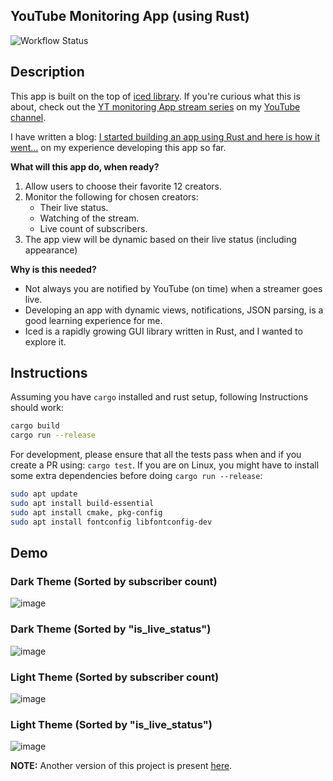 ## YouTube Monitoring App (using Rust)

![Workflow Status](https://github.com/krshrimali/YouTube-Monitoring-App-Rust-Iced/actions/workflows/build-yt-monitor.yml/badge.svg)

## Description

This app is built on the top of [iced library](https://github.com/iced-rs/iced). If you're curious what this is about, check out the [YT monitoring App stream series](https://www.youtube.com/playlist?list=PLfjzHJeA53gS-RyxHcpNdf85Q4tR_ZJ6_) on my [YouTube channel](https://youtube.com/c/kushashwaraviShrimali).

I have written a blog: [I started building an app using Rust and here is how it went…](https://krshrimali.github.io/posts/2022/12/i-started-building-an-app-using-rust-and-here-is-how-it-went.../) on my experience developing this app so far.

**What will this app do, when ready?**

1. Allow users to choose their favorite 12 creators.
2. Monitor the following for chosen creators:
    * Their live status.
    * Watching of the stream.
    * Live count of subscribers.
3. The app view will be dynamic based on their live status (including appearance)

**Why is this needed?**

* Not always you are notified by YouTube (on time) when a streamer goes live.
* Developing an app with dynamic views, notifications, JSON parsing, is a good learning experience for me.
* Iced is a rapidly growing GUI library written in Rust, and I wanted to explore it.

## Instructions

Assuming you have `cargo` installed and rust setup, following Instructions should work:

```bash
cargo build
cargo run --release
```

For development, please ensure that all the tests pass when and if you create a PR using: `cargo test`. If you are on Linux, you might have to install some extra dependencies before doing `cargo run --release`:

```bash
sudo apt update
sudo apt install build-essential
sudo apt install cmake, pkg-config
sudo apt install fontconfig libfontconfig-dev
```

## Demo

### Dark Theme (Sorted by subscriber count)

![image](https://user-images.githubusercontent.com/19997320/208287416-3f3bee1b-b934-4dd9-bf3e-bc1ac5bc5019.png)

### Dark Theme (Sorted by "is_live_status")

![image](https://user-images.githubusercontent.com/19997320/208287453-3e1566c0-6531-4fcb-8f46-539ffde969cd.png)

### Light Theme (Sorted by subscriber count)

![image](https://user-images.githubusercontent.com/19997320/208287428-84e21a72-b2dd-48e4-81ab-b3e477ca72ab.png)

### Light Theme (Sorted by "is_live_status")

![image](https://user-images.githubusercontent.com/19997320/208287476-fe1b203b-895e-44fe-a5b2-5235653dc57c.png)

**NOTE:** Another version of this project is present [here](https://github.com/krshrimali/youtuber-monitoring-app).
